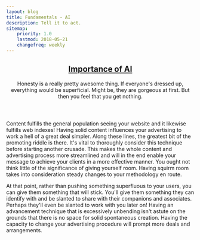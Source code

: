 ```yaml
---
layout: blog
title: Fundamentals - AI
description: Tell it to act.
sitemap:
    priority: 1.0
    lastmod: 2018-05-21
    changefreq: weekly
---
```

<header class="major">
<h2>
    <a href="#">Importance of AI</a>
</h2>
<p>Honesty is a really pretty awesome thing. If everyone's dressed up, everything would be superficial. Might be, they
    are gorgeous at first. But then you feel that you get nothing.
</p>
</header>
<p>
Content fulfills the general population seeing your website and it likewise fulfills web indexes! Having solid content influences
your advertising to work a hell of a great deal simpler. Along these lines, the greatest bit of the promoting riddle
is there. It's vital to thoroughly consider this technique before starting another crusade. This makes the whole content
and advertising process more streamlined and will in the end enable your message to achieve your clients in a more effective
manner. You ought not think little of the significance of giving yourself room. Having squirm room takes into consideration
steady changes to your methodology en route.
<p>
</p>
At that point, rather than pushing something superfluous to your users, you can give them something that will stick. You'll
give them something they can identify with and be slanted to share with their companions and associates. Perhaps they'll
even be slanted to work with you later on! Having an advancement technique that is excessively unbending isn't astute
on the grounds that there is no space for solid spontaneous creation. Having the capacity to change your advertising
procedure will prompt more deals and arrangements.
</p>
